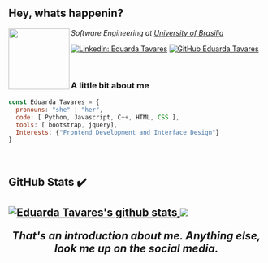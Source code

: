 <h2>Hey, whats happenin?</h2>

<img align="left" src="https://media1.giphy.com/media/SKGo6OYe24EBG/giphy.gif?cid=ecf05e47k50gvrils3gq4175co65n3liudtr5urjjo3fqq6o&rid=giphy.gif" width="120">
<p><em>Software Engineering at <a href="http://www.unb.br">University of Brasilia</a></em></p>

[![Linkedin: Eduarda Tavares](https://img.shields.io/badge/-erteduarda-blue?style=flat-square&logo=Linkedin&logoColor=white&link=https://www.linkedin.com/in/erteduarda/)](https://www.linkedin.com/in/eduarda-tavares-188a59159/)
[![GitHub Eduarda Tavares](https://img.shields.io/github/followers/erteduarda?label=follow&style=social)](https://github.com/erteduarda)

<br/>

### A little bit about me

```javascript
const Eduarda Tavares = {
  pronouns: "she" | "her",
  code: [ Python, Javascript, C++, HTML, CSS ],
  tools: [ bootstrap, jquery],
  Interests: {"Frontend Development and Interface Design"}
}
```
<br/>

<h2>GitHub Stats ✔️ <br><br>

<a href="https://github.com/erteduarda/github-readme-stats">
  <img align="center" src="https://github-readme-stats.anuraghazra1.vercel.app/api?username=erteduarda&show_icons=true&include_all_commits=true&theme=radical" alt="Eduarda Tavares's github stats" />
</a>
<a href="https://github.com/erteduarda/github-readme-stats">
  <!-- Change the `github-readme-stats.anuraghazra1.vercel.app` to `github-readme-stats.vercel.app`  -->
  <img align="center" src="https://github-readme-stats.vercel.app/api/top-langs/?username=erteduarda&layout=compact&theme=radical" />
</a>


<br/>

<p align="center"><b><em> That's an introduction about me. Anything else, look me up on the social media.</em></b></p>
